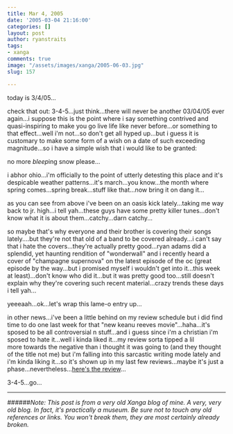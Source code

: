 ```yaml
---
title: Mar 4, 2005
date: '2005-03-04 21:16:00'
categories: []
layout: post
author: ryanstraits
tags:
- xanga
comments: true
image: "/assets/images/xanga/2005-06-03.jpg"
slug: 157

---
```

today is 3/4/05...

check that out: 3-4-5...just think...there will never be another 03/04/05 ever again...i suppose this is the point where i say something contrived and quasi-inspiring to make you go live life like never before...or something to that effect...well i'm not...so don't get all hyped up...but i guess it is customary to make some form of a wish on a date of such exceeding magnitude...so i have a simple wish that i would like to be granted:

<!-- break -->

no more *bleep*ing snow please...

i abhor ohio...i'm officially to the point of utterly detesting this place and it's despicable weather patterns...it's march...you know...the month where spring comes...spring break...stuff like that...now bring it on dang it...

as you can see from above i've been on an oasis kick lately...taking me way back to jr. high...i tell yah...these guys have some pretty killer tunes...don't know what it is about them...catchy...darn catchy...

so maybe that's why everyone and their brother is covering their songs lately....but they're not that old of a band to be covered already...i can't say that i hate the covers...they're actually pretty good...ryan adams did a splendid, yet haunting rendition of "wonderwall" and i recently heard a cover of "champagne supernova" on the latest episode of the oc (great episode by the way...but i promised myself i wouldn't get into it...this week at least)...don't know who did it...but it was pretty good too...still doesn't explain why they're covering such recent material...crazy trends these days i tell yah...

yeeeaah...ok...let's wrap this lame-o entry up...

in other news...i've been a little behind on my review schedule but i did find time to do one last week for that "new keanu reeves movie"...haha...it's sposed to be all controversial n stuff...and i guess since i'm a christian i'm sposed to hate it...well i kinda liked it...my review sorta tipped a lil more towards the negative than i thought it was going to (and they thought of the title not me) but i'm falling into this sarcastic writing mode lately and i'm kinda liking it...so it's shown up in my last few reviews...maybe it's just a phase...nevertheless...<a href="http://www.the-review.com/archive/02262005/PDF/C05.pdf" target="_new">here's the review</a>...

3-4-5...go...

---

######*Note: This post is from a very old Xanga blog of mine. A very, very old blog. In fact, it's practically a museum. Be sure not to touch any old references or links. You won't break them, they are most certainly already broken.*